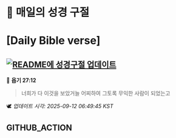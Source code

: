 # 🙏 매일의 성경 구절
# [Daily Bible verse]
## [![README에 성경구절 업데이트](https://github.com/DONGSUKA/first_test/actions/workflows/update-readme-bible.yml/badge.svg)](https://github.com/DONGSUKA/first_test/actions/workflows/update-readme-bible.yml)
<!-- START_BIBLE_VERSE -->
📖 **욥기 27:12**
> 너희가 다 이것을 보았거늘 어찌하여 그토록 무익한 사람이 되었는고

🕊️ _업데이트 시각: 2025-09-12 06:49:45 KST_
  <!-- END_BIBLE_VERSE -->
## GITHUB_ACTION
